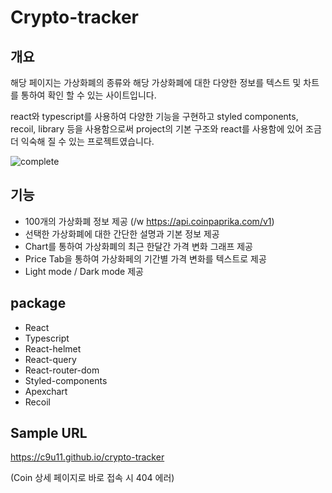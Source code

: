 # Crypto-tracker



## 개요

해당 페이지는 가상화폐의 종류와 해당 가상화폐에 대한 다양한 정보를 텍스트 및 차트를 통하여 확인 할 수 있는 사이트입니다.

react와 typescript를 사용하여 다양한 기능을 구현하고 styled components, recoil, library 등을 사용함으로써 project의 기본 구조와 react를 사용함에 있어 조금 더 익숙해 질 수 있는 프로젝트였습니다.

![complete](https://user-images.githubusercontent.com/29428714/145825174-a4662338-36ca-435a-9fe7-7113be8b666f.gif)


## 기능

- 100개의 가상화폐 정보 제공 (/w https://api.coinpaprika.com/v1)
- 선택한 가상화폐에 대한 간단한 설명과 기본 정보 제공
- Chart를 통하여 가상화폐의 최근 한달간 가격 변화 그래프 제공
- Price Tab을 통하여 가상화페의 기간별 가격 변화를 텍스트로 제공
- Light mode / Dark mode 제공



## package

- React
- Typescript
- React-helmet
- React-query
- React-router-dom
- Styled-components
- Apexchart
- Recoil



## Sample URL

https://c9u11.github.io/crypto-tracker

(Coin 상세 페이지로 바로 접속 시 404 에러)
